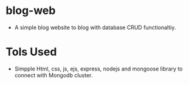 # blog-web
* A simple blog website to blog with database CRUD functionaltiy.
 # Tols Used
* Simpple Html, css, js, ejs, express, nodejs and mongoose library to connect with Mongodb cluster.
